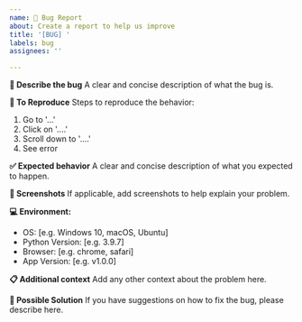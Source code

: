 ```yaml
---
name: 🐛 Bug Report
about: Create a report to help us improve
title: '[BUG] '
labels: bug
assignees: ''

---
```


**🐛 Describe the bug**
A clear and concise description of what the bug is.

**🔄 To Reproduce**
Steps to reproduce the behavior:
1. Go to '...'
2. Click on '....'
3. Scroll down to '....'
4. See error

**✅ Expected behavior**
A clear and concise description of what you expected to happen.

**📸 Screenshots**
If applicable, add screenshots to help explain your problem.

**💻 Environment:**
 - OS: [e.g. Windows 10, macOS, Ubuntu]
 - Python Version: [e.g. 3.9.7]
 - Browser: [e.g. chrome, safari]
 - App Version: [e.g. v1.0.0]

**📋 Additional context**
Add any other context about the problem here.

**🔧 Possible Solution**
If you have suggestions on how to fix the bug, please describe here.
